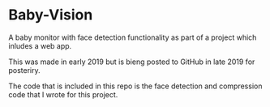 # Baby-Vision
A baby monitor with face detection functionality as part of a project which inludes a web app.

This was made in early 2019 but is bieng posted to GitHub in late 2019 for posteriry. 

The code that is included in this repo is the face detection and compression code that I wrote for this project.
